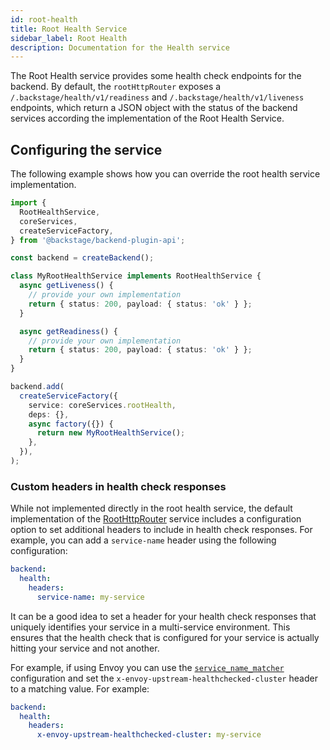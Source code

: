 ```yaml
---
id: root-health
title: Root Health Service
sidebar_label: Root Health
description: Documentation for the Health service
---
```


The Root Health service provides some health check endpoints for the backend. By default, the `rootHttpRouter` exposes a `/.backstage/health/v1/readiness` and `/.backstage/health/v1/liveness` endpoints, which return a JSON object with the status of the backend services according the implementation of the Root Health Service.

## Configuring the service

The following example shows how you can override the root health service implementation.

```ts
import {
  RootHealthService,
  coreServices,
  createServiceFactory,
} from '@backstage/backend-plugin-api';

const backend = createBackend();

class MyRootHealthService implements RootHealthService {
  async getLiveness() {
    // provide your own implementation
    return { status: 200, payload: { status: 'ok' } };
  }

  async getReadiness() {
    // provide your own implementation
    return { status: 200, payload: { status: 'ok' } };
  }
}

backend.add(
  createServiceFactory({
    service: coreServices.rootHealth,
    deps: {},
    async factory({}) {
      return new MyRootHealthService();
    },
  }),
);
```

### Custom headers in health check responses

While not implemented directly in the root health service, the default implementation of the [RootHttpRouter](./root-http-router.md) service includes a configuration option to set additional headers to include in health check responses. For example, you can add a `service-name` header using the following configuration:

```yaml
backend:
  health:
    headers:
      service-name: my-service
```

It can be a good idea to set a header for your health check responses that
uniquely identifies your service in a multi-service environment. This ensures
that the health check that is configured for your service is actually hitting
your service and not another.

For example, if using Envoy you can use the [`service_name_matcher`](https://www.envoyproxy.io/docs/envoy/latest/intro/arch_overview/upstream/health_checking#health-check-identity) configuration and
set the `x-envoy-upstream-healthchecked-cluster` header to a matching value. For example:

```yaml
backend:
  health:
    headers:
      x-envoy-upstream-healthchecked-cluster: my-service
```
